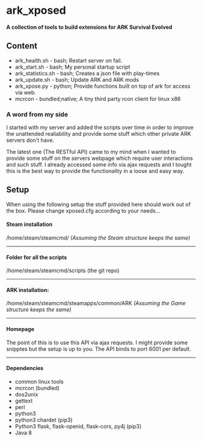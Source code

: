 # ark_xposed
**A collection of tools to build extensions for ARK Survival Evolved**

## Content
* ark_health.sh - bash; Restart server on fail.
* ark_start.sh - bash; My personal startup script
* ark_statistics.sh - bash; Creates a json file with play-times
* ark_update.sh - bash; Update ARK and ARK mods
* ark_xpose.py - python; Provide functions built on top of ark for access via web.
* mcrcon - bundled;native; A tiny third party rcon client for linux x86 

### A word from my side
I started with my server and added the scripts over time in order to improve the unattended realiability and provide some stuff which other private ARK servers don't have. 

The latest one (The RESTful API) came to my mind when I wanted to provide some stuff on the servers webpage which require user interactions and such stuff. I already accessed some info via ajax requests and I tought this is the best way to provide the functionality in a loose and easy way.

## Setup
When using the following setup the stuff provided here should work out of the box.
Please change xposed.cfg according to your needs...


#### Steam installation
/home/steam/steamcmd/
_(Assuming the Steam structure keeps the same)_

---

#### Folder for all the scripts
/home/steam/steamcmd/scripts (the git repo)

---

#### ARK installation:
/home/steam/steamcmd/steamapps/common/ARK
_(Assuming the Game structure keeps the same)_

---

#### Homepage
The point of this is to use this API via ajax requests.
I might provide some snipptes but the setup is up to you.
The API binds to port 6001 per default.

---

#### Dependencies
* common linux tools
* mcrcon (bundled)
* dos2unix
* gettext
* perl
* python3
* python3 chardet (pip3)
* Python3 flask, flask-openid, flask-cors, py4j (pip3)
* Java 8